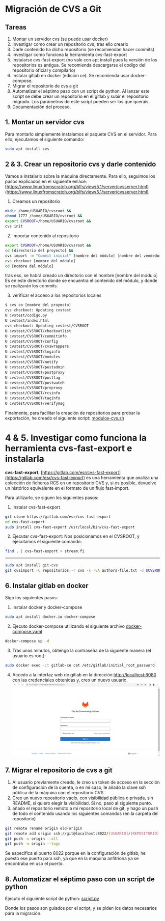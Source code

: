 # Migración de CVS a Git

## Tareas

1. Montar un servidor cvs (se puede usar docker)
2. Investigar como crear un repositorio cvs, tras ello crearlo
3. Darle contenido ha dicho repositorio (se recomiendan hacer commits)
4. Investigar como funciona la herramienta cvs-fast-export
5. Instalarse cvs-fast-export (no vale con apt install pues la versión de los repositorios es antigua. Se recomienda descargarse el codigo del repositorio oficial y compilarlo)
6. Instalar gitlab en docker (edición ce). Se recomienda usar docker-compose.
7. Migrar el repositorio de cvs a git
8. Automatizar el séptimo paso con un script de python. Al lanzar este script se debe crear un repositorio en el gitlab y subir el repositorio migrado. Los parámetros de este script pueden ser los que queráis.
9. Documentación del proceso.

## 1. Montar un servidor cvs 

Para montarlo simplemente instalamos el paquete CVS en el servidor. Para ello, ejecutamos el siguiente comando:

```bash
sudo apt install cvs
```

## 2 & 3. Crear un repositorio cvs y darle contenido

Vamos a instalarlo sobre la máquina directamente. Para ello, seguimos los pasos explicados en el siguiente enlace: [https://www.linuxfromscratch.org/blfs/view/5.1/server/cvsserver.html](https://www.linuxfromscratch.org/blfs/view/5.1/server/cvsserver.html)

1. Creamos un repositorio

```bash
mkdir /home/USUARIO/cvsroot &&
chmod 1777 /home/USUARIO/cvsroot &&
export CVSROOT=/home/USUARIO/cvsroot &&
cvs init
```

2. Importar contenido al repositorio 

```bash
export CVSROOT=/home/USUARIO/cvsroot &&
cd [directorio del proyecto] &&
cvs import -m "Commit inicial" [nombre del módulo] [nombre del vendedor] [nombre de la rama]
cvs checkout [nombre del módulo]
cd [nombre del módulo]
```

tras eso, se habrá creado un directorio con el nombre [nombre del módulo] Es en este directorio donde se encuentra el contenido del módulo, y donde se realizarán los commits.

3. verificar el acceso a los repositorios locales

```bash
$ cvs co [nombre del proyecto]
cvs checkout: Updating cvstest
U cvstest/codigo.py
U cvstest/index.html
cvs checkout: Updating cvstest/CVSROOT
U cvstest/CVSROOT/checkoutlist
U cvstest/CVSROOT/commitinfo
U cvstest/CVSROOT/config
U cvstest/CVSROOT/cvswrappers
U cvstest/CVSROOT/loginfo
U cvstest/CVSROOT/modules
U cvstest/CVSROOT/notify
U cvstest/CVSROOT/postadmin
U cvstest/CVSROOT/postproxy
U cvstest/CVSROOT/posttag
U cvstest/CVSROOT/postwatch
U cvstest/CVSROOT/preproxy
U cvstest/CVSROOT/rcsinfo
U cvstest/CVSROOT/taginfo
U cvstest/CVSROOT/verifymsg
```

Finalmente, para facilitar la creación de repositorios para probar la exportación, he creado el siguiente script: [modulos-cvs.sh](modulos-cvs.sh)

# 4 & 5. Investigar como funciona la herramienta cvs-fast-export e instalarla

**cvs-fast-export**,  [https://gitlab.com/esr/cvs-fast-export](https://gitlab.com/esr/cvs-fast-export) es una herramienta que analiza una colección de ficheros RCS en un repositorio CVS y, si es posible, devuelve un histórico equivalente en el formato de un flujo fast-import. 

Para utilizarlo, se siguen los siguientes pasos:

1. Instalar cvs-fast-export

```bash
git clone https://gitlab.com/esr/cvs-fast-export
cd cvs-fast-export
sudo install cvs-fast-export /usr/local/bin/cvs-fast-export
```

2. Ejecutar cvs-fast-export: Nos posicionamos en el CVSROOT, y ejecutamos el siguiente comando:

```bash
find . | cvs-fast-export > stream.fi 
```

---

```bash
sudo apt install git-cvs
git cvsimport -C repositorios -r cvs -k -vA authors-file.txt -d $CVSROOT repocvs
```

## 6. Instalar gitlab en docker

Sigo los siguientes pasos:

1. Instalar docker y docker-compose

```bash
sudo apt install docker.io docker-compose
```

2. Ejecuto docker-compose utilizando el siguiente archivo [docker-compose.yaml](docker-compose.yaml)

```bash
docker-compose up -d
```

3. Tras unos minutos, obtengo la contraseña de la siguiente manera (el usuario es root):

```bash
sudo docker exec -it gitlab-ce cat /etc/gitlab/initial_root_password
```

4. Accedo a la interfaz web de gitlab en la dirección [http://localhost:8080](http://localhost:8080) con las credenciales obtenidas y, creo un nuevo usuario.
![gitlab1](images/gitlab1.png)


## 7. Migrar el repositorio de cvs a git

1. Al usuario previamente creado, le creo un token de acceso en la sección de configuración de la cuenta, o en mi caso, le añado la clave ssh pública de la máquina con el repositorio CVS.
2. Creo un nuevo repositorio vacío, con visibilidad pública o privada, sin README, si quiero elegir la visibilidad. Si no, paso al siguiente punto.
3. añado el repositorio remoto a mi repositorio local de git, y hago un push de todo el contenido usando los siguientes comandos (en la carpeta del repositorio)
```bash
git remote rename origin old-origin
git remote add origin ssh://git@localhost:8022/[USUARIO]/[REPOSITORIO].git
git push -u origin --all
git push -u origin --tags
```
Se especifica el puerto 8022 porque en la configuración de gitlab, he puesto ese puerto para ssh, ya que en la máquina anfitriona ya se encontraba en uso el puerto.

## 8. Automatizar el séptimo paso con un script de python

Ejecuto el siguiente script de python: [script.py](script.py)

Donde los pasos son guiados por el script, y se piden los datos necesarios para la migración.